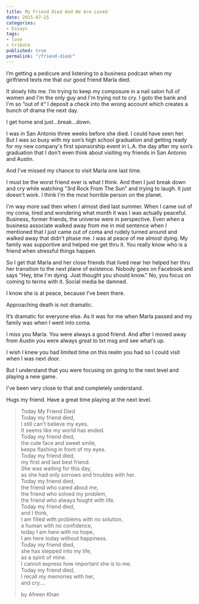 ```yaml
---
title: My Friend Died And We Are Loved
date: 2015-07-25
categories:
- Essays
tags:
- love
- tribute
published: true
permalink: "/friend-died/"
---
```

I’m getting a pedicure and listening to a business podcast when my girlfriend texts me that our good friend Marla died.

It slowly hits me. I’m trying to keep my composure in a nail salon full of women and I'm the only guy and I'm trying not to cry. I goto the bank and I'm so “out of it” I deposit a check into the wrong account which creates a bunch of drama the next day.

I get home and just…break...down.

I was in San Antonio three weeks before she died. I could have seen her. But I was so busy with my son’s high school graduation and getting ready for my new company's first sponsorship event in L.A. the day after my son’s graduation that I don't even think about visiting my friends in San Antonio and Austin.

And I've missed my chance to visit Marla one last time.

I must be the worst friend ever is what I think. And then I just break down and cry while watching “3rd Rock From The Sun” and trying to laugh. It just doesn't work. I think I'm the most horrible person on the planet.

I'm way more sad then when I almost died last summer. When I came out of my coma, tired and wondering what month it was I was actually peaceful. Business, former friends, the universe were in perspective. Even when a business associate walked away from me in mid sentence when I mentioned that I just came out of coma and rudely turned around and walked away that didn't phase me. I was at peace of me almost dying. My family was supportive and helped me get thru it. You really know who is a friend when stressful things happen.

So I get that Marla and her close friends that lived near her helped her thru her transition to the next plane of existence. Nobody goes on Facebook and says "Hey, btw I'm dying. Just thought you should know." No, you focus on coming to terms with it. Social media be damned.

I know she is at peace, because I've been there.

Approaching death is not dramatic.

It’s dramatic for everyone else. As it was for me when Marla passed and my family was when I went into coma.

I miss you Marla. You were always a good friend. And after I moved away from Austin you were always great to txt msg and see what’s up.

I wish I knew you had limited time on this realm you had so I could visit when I was next door.

But I understand that you were focusing on going to the next level and playing a new game.

I've been very close to that and completely understand.

Hugs my friend. Have a great time playing at the next level.

<blockquote><p>Today My Friend Died<br />
Today my friend died,<br />
I still can't believe my eyes.<br />
It seems like my world has ended.<br />
Today my friend died,<br />
the cute face and sweet smile,<br />
keeps flashing in front of my eyes.<br />
Today my friend died,<br />
my first and last best friend.<br />
She was waiting for this day,<br />
as she had only sorrows and troubles with her.<br />
Today my friend died,<br />
the friend who cared about me,<br />
the friend who solved my problem,<br />
the friend who always fought with life.<br />
Today my friend died,<br />
and I think,<br />
I am filled with problems with no solution,<br />
a human with no confidence,<br />
today I am here with no hope,<br />
I am here today without happiness.<br />
Today my friend died,<br />
she has stepped into my life,<br />
as a spirit of mine.<br />
I cannot express how important she is to me.<br />
Today my friend died,<br />
I recall my memories with her,<br />
and cry....</p>
<p>by Afreen Khan</p></blockquote>